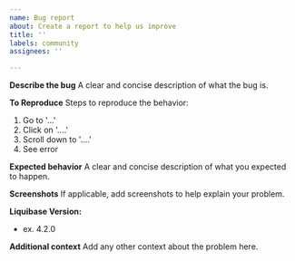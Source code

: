 ```yaml
---
name: Bug report
about: Create a report to help us improve
title: ''
labels: community
assignees: ''

---
```


**Describe the bug**
A clear and concise description of what the bug is.

**To Reproduce**
Steps to reproduce the behavior:
1. Go to '...'
2. Click on '....'
3. Scroll down to '....'
4. See error

**Expected behavior**
A clear and concise description of what you expected to happen.

**Screenshots**
If applicable, add screenshots to help explain your problem.

**Liquibase Version:**
 - ex. 4.2.0

**Additional context**
Add any other context about the problem here.
